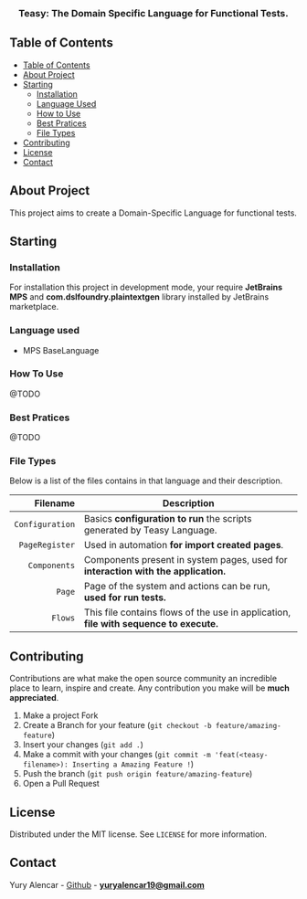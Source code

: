 <br />
<p align="center">
  <h3 align="center">Teasy: The Domain Specific Language for Functional Tests.</h3>
</p>

<!-- TABLE OF CONTENTS -->

## Table of Contents

- [Table of Contents](#table-of-contents)
- [About Project](#about-project)
- [Starting](#starting)
  - [Installation](#installation)
  - [Language Used](#language-used)
  - [How to Use](#how-to-use)
  - [Best Pratices](#best-pratices)
  - [File Types](#file-types)
- [Contributing](#contributing)
- [License](#license)
- [Contact](#contact)

## About Project

This project aims to create a Domain-Specific Language for functional tests.

## Starting

### Installation

For installation this project in development mode, your require **JetBrains MPS** and **com.dslfoundry.plaintextgen** library installed by JetBrains marketplace.

### Language used

- MPS BaseLanguage

### How To Use

@TODO

### Best Pratices

@TODO

### File Types

Below is a list of the files contains in that language and their description.

|                Filename | Description                                                                   |
| ----------------------: | ----------------------------------------------------------------------------- |
|         `Configuration` | Basics **configuration to run** the scripts generated by Teasy Language.      |
|          `PageRegister` | Used in automation **for import created pages**.                              |
|            `Components` | Components present in system pages, used for **interaction with the application.** |
|                  `Page` | Page of the system and actions can be run, **used for run tests.**            |
|                 `Flows` | This file contains flows of the use in application, **file with sequence to execute.** |

## Contributing

Contributions are what make the open source community an incredible place to learn, inspire and create. Any contribution you make will be **much appreciated**.
1. Make a project Fork
2. Create a Branch for your feature (`git checkout -b feature/amazing-feature`)
3. Insert your changes (`git add .`)
4. Make a commit with your changes (`git commit -m 'feat(<teasy-filename>): Inserting a Amazing Feature !`)
5. Push the branch (`git push origin feature/amazing-feature`)
6. Open a Pull Request

## License

Distributed under the MIT license. See `LICENSE` for more information.

## Contact

Yury Alencar - [Github](https://github.com/yuryalencar) - **yuryalencar19@gmail.com**
